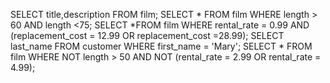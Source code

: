  SELECT title,description  FROM film;
 SELECT * FROM film WHERE length > 60 AND length <75;
 SELECT *FROM film WHERE rental_rate = 0.99 AND (replacement_cost = 12.99 OR replacement_cost =28.99);
 SELECT last_name FROM customer WHERE first_name = 'Mary'; 
 SELECT * FROM film WHERE NOT length > 50 AND NOT (rental_rate = 2.99 OR rental_rate = 4.99);

 
